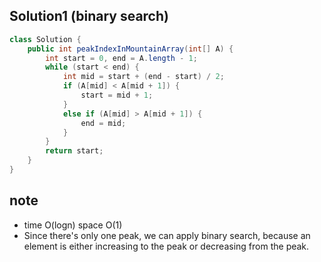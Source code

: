 ## Solution1 (binary search)
``` java
class Solution {
    public int peakIndexInMountainArray(int[] A) {
        int start = 0, end = A.length - 1;
        while (start < end) {
            int mid = start + (end - start) / 2;
            if (A[mid] < A[mid + 1]) {
                start = mid + 1;
            }
            else if (A[mid] > A[mid + 1]) {
                end = mid;
            }
        }
        return start;
    }
}
```

## note
* time O(logn) space O(1)
* Since there's only one peak, we can apply binary search, because an element is either increasing to the peak or decreasing 
from the peak.
